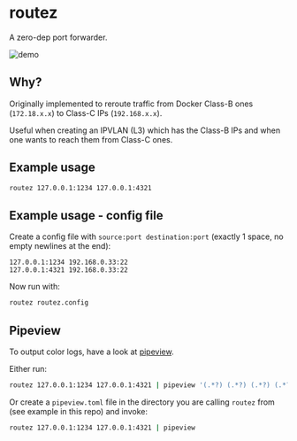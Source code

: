 # routez

A zero-dep port forwarder.

![demo](docs/demo.png)

## Why?

Originally implemented to reroute traffic from Docker Class-B ones (`172.18.x.x`) to Class-C IPs (`192.168.x.x`).

Useful when creating an IPVLAN (L3) which has the Class-B IPs and when one wants to reach them from Class-C ones.

## Example usage

```bash
routez 127.0.0.1:1234 127.0.0.1:4321
```
## Example usage - config file

Create a config file with `source:port destination:port` (exactly 1 space, no empty newlines at the end):

```
127.0.0.1:1234 192.168.0.33:22
127.0.0.1:4321 192.168.0.33:22
```

Now run with:
```bash
routez routez.config
```

## Pipeview

To output color logs, have a look at [pipeview](https://github.com/mihaigalos/pipeview).

Either run:
```bash
routez 127.0.0.1:1234 127.0.0.1:4321 | pipeview '(.*?) (.*?) (.*?) (.*?) -> (.*)' 'blue cyan white green bred'
```

Or create a `pipeview.toml` file in the directory you are calling `routez` from (see example in this repo) and invoke:

```bash
routez 127.0.0.1:1234 127.0.0.1:4321 | pipeview
```
